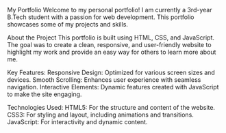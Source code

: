 My Portfolio
Welcome to my personal portfolio! I am currently a 3rd-year B.Tech student with a passion for web development. This portfolio showcases some of my projects and skills.

About the Project
This portfolio is built using HTML, CSS, and JavaScript. The goal was to create a clean, responsive, and user-friendly website to highlight my work and provide an easy way for others to learn more about me.

Key Features:
Responsive Design: Optimized for various screen sizes and devices.
Smooth Scrolling: Enhances user experience with seamless navigation.
Interactive Elements: Dynamic features created with JavaScript to make the site engaging.

Technologies Used:
HTML5: For the structure and content of the website.
CSS3: For styling and layout, including animations and transitions.
JavaScript: For interactivity and dynamic content.
